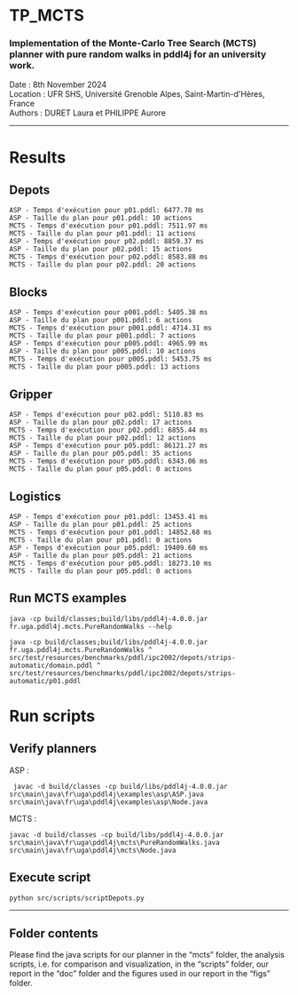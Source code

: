 # TP_MCTS
### Implementation of the Monte-Carlo Tree Search (MCTS) planner with pure random walks in pddl4j for an university work.
Date : 8th November 2024  
Location : UFR SHS, Université Grenoble Alpes, Saint-Martin-d'Hères, France   
Authors : DURET Laura et PHILIPPE Aurore  

---
# Results

## Depots

```
ASP - Temps d'exécution pour p01.pddl: 6477.78 ms
ASP - Taille du plan pour p01.pddl: 10 actions
MCTS - Temps d'exécution pour p01.pddl: 7511.97 ms
MCTS - Taille du plan pour p01.pddl: 11 actions
ASP - Temps d'exécution pour p02.pddl: 8859.37 ms
ASP - Taille du plan pour p02.pddl: 15 actions
MCTS - Temps d'exécution pour p02.pddl: 8583.88 ms
MCTS - Taille du plan pour p02.pddl: 20 actions
```

## Blocks
```
ASP - Temps d'exécution pour p001.pddl: 5405.38 ms
ASP - Taille du plan pour p001.pddl: 6 actions
MCTS - Temps d'exécution pour p001.pddl: 4714.31 ms
MCTS - Taille du plan pour p001.pddl: 7 actions
ASP - Temps d'exécution pour p005.pddl: 4965.99 ms
ASP - Taille du plan pour p005.pddl: 10 actions
MCTS - Temps d'exécution pour p005.pddl: 5453.75 ms
MCTS - Taille du plan pour p005.pddl: 13 actions
```
## Gripper
```
ASP - Temps d'exécution pour p02.pddl: 5110.83 ms
ASP - Taille du plan pour p02.pddl: 17 actions
MCTS - Temps d'exécution pour p02.pddl: 6855.44 ms
MCTS - Taille du plan pour p02.pddl: 12 actions
ASP - Temps d'exécution pour p05.pddl: 86121.27 ms
ASP - Taille du plan pour p05.pddl: 35 actions
MCTS - Temps d'exécution pour p05.pddl: 6343.06 ms
MCTS - Taille du plan pour p05.pddl: 0 actions
```


## Logistics
```
ASP - Temps d'exécution pour p01.pddl: 13453.41 ms
ASP - Taille du plan pour p01.pddl: 25 actions
MCTS - Temps d'exécution pour p01.pddl: 14852.68 ms
MCTS - Taille du plan pour p01.pddl: 0 actions
ASP - Temps d'exécution pour p05.pddl: 19409.60 ms
ASP - Taille du plan pour p05.pddl: 21 actions
MCTS - Temps d'exécution pour p05.pddl: 18273.10 ms
MCTS - Taille du plan pour p05.pddl: 0 actions
```

## Run MCTS examples 

```
java -cp build/classes;build/libs/pddl4j-4.0.0.jar fr.uga.pddl4j.mcts.PureRandomWalks --help 
```

```
java -cp build/classes;build/libs/pddl4j-4.0.0.jar fr.uga.pddl4j.mcts.PureRandomWalks ^
src/test/resources/benchmarks/pddl/ipc2002/depots/strips-automatic/domain.pddl ^
src/test/resources/benchmarks/pddl/ipc2002/depots/strips-automatic/p01.pddl
```
# Run scripts 

## Verify planners

ASP : 
```
 javac -d build/classes -cp build/libs/pddl4j-4.0.0.jar src\main\java\fr\uga\pddl4j\examples\asp\ASP.java  src\main\java\fr\uga\pddl4j\examples\asp\Node.java 
```
MCTS : 
```
javac -d build/classes -cp build/libs/pddl4j-4.0.0.jar src\main\java\fr\uga\pddl4j\mcts\PureRandomWalks.java  src\main\java\fr\uga\pddl4j\mcts\Node.java
```

## Execute script  

```
python src/scripts/scriptDepots.py
```
---

## Folder contents
Please find the java scripts for our planner in the “mcts” folder, the analysis scripts, i.e. for comparison and visualization, in the “scripts” folder, our report in the “doc” folder and the figures used in our report in the “figs” folder. 
